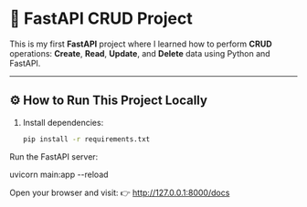 # 🚀 FastAPI CRUD Project

This is my first **FastAPI** project where I learned how to perform **CRUD** operations:
**Create**, **Read**, **Update**, and **Delete** data using Python and FastAPI.

---

## ⚙️ How to Run This Project Locally

1. Install dependencies:
   ```bash
   pip install -r requirements.txt
Run the FastAPI server:

uvicorn main:app --reload


Open your browser and visit:
👉 http://127.0.0.1:8000/docs
